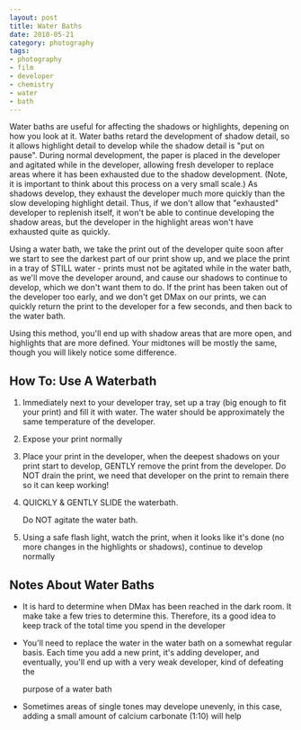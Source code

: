 ```yaml
---
layout: post
title: Water Baths
date: 2010-05-21
category: photography
tags:
- photography
- film
- developer
- chemistry
- water
- bath
---
```

Water baths are useful for affecting the shadows or highlights, depening on how you look at it. Water baths retard the development of shadow detail, so it allows highlight detail to develop while the shadow detail is "put on pause". During normal development, the paper is placed in the developer and agitated while in the developer, allowing fresh developer to replace areas where it has been exhausted due to the shadow development. (Note, it is important to think about this process on a very small scale.) As shadows develop, they exhaust the developer much more quickly than the slow developing highlight detail. Thus, if we don't allow that "exhausted" developer to replenish itself, it won't be able to continue developing the shadow areas, but the developer in the highlight areas won't have exhausted quite as quickly.

Using a water bath, we take the print out of the developer quite soon after we start to see the darkest part of our print show up, and we place the print in a tray of STILL water - prints must not be agitated while in the water bath, as we'll move the developer around, and cause our shadows to continue to develop, which we don't want them to do. If the print has been taken out of the developer too early, and we don't get DMax on our prints, we can quickly return the print to the developer for a few seconds, and then back to the water bath.

Using this method, you'll end up with shadow areas that are more open, and highlights that are more defined. Your midtones will be mostly the same, though you will likely notice some difference.

## How To: Use A Waterbath

1.  Immediately next to your developer tray, set up a tray (big enough to fit your print) and fill it with water. The water should be approximately the same temperature of the developer.
2.  Expose your print normally
3.  Place your print in the developer, when the deepest shadows on your print start to develop, GENTLY remove the print from the developer. Do NOT drain the print, we need that developer on the print to remain there so it can keep working!
4.  QUICKLY &amp; GENTLY SLIDE the waterbath.

    Do NOT agitate the water bath.
5.  Using a safe flash light, watch the print, when it looks like it's done (no more changes in the highlights or shadows), continue to develop normally

## Notes About Water Baths

*   It is hard to determine when DMax has been reached in the dark room. It make take a few tries to determine this. Therefore, its a good idea to keep track of the total time you spend in the developer
*   You'll need to replace the water in the water bath on a somewhat regular basis. Each time you add a new print, it's adding developer, and eventually, you'll end up with a very weak developer, kind of defeating the

    purpose of a water bath
*   Sometimes areas of single tones may develope unevenly, in this case, adding a small amount of calcium carbonate (1:10) will help
